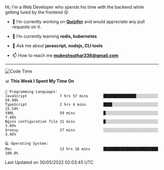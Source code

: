 Hi, I'm a Web Developer who spends his time with the backend while getting lured by the frontend 😜

- 🔭 I’m currently working on **[Quizifer](https://github.com/SutharMukesh/Quizifer/)** and would appreciate any pull requests on it.

- 🌱 I’m currently learning **redis, kubernetes**

- 💬 Ask me about **javascript, nodejs, CLI tools**

- 📫 How to reach me **mukeshsuthar336@gmail.com**

---
<!--START_SECTION:waka-->
![Code Time](http://img.shields.io/badge/Code%20Time-0%20secs-blue)

📊 **This Week I Spent My Time On** 

```text
💬 Programming Languages: 
JavaScript               7 hrs 57 mins       ███████████████░░░░░░░░░░   59.99% 
TypeScript               2 hrs 4 mins        ████░░░░░░░░░░░░░░░░░░░░░   15.59% 
YAML                     59 mins             █░░░░░░░░░░░░░░░░░░░░░░░░   7.48% 
Nginx configuration file 31 mins             █░░░░░░░░░░░░░░░░░░░░░░░░   3.99% 
Groovy                   27 mins             ░░░░░░░░░░░░░░░░░░░░░░░░░   3.46%

💻 Operating System: 
Mac                      13 hrs 16 mins      █████████████████████████   100.0%

```


 Last Updated on 30/05/2022 02:03:45 UTC
<!--END_SECTION:waka-->
